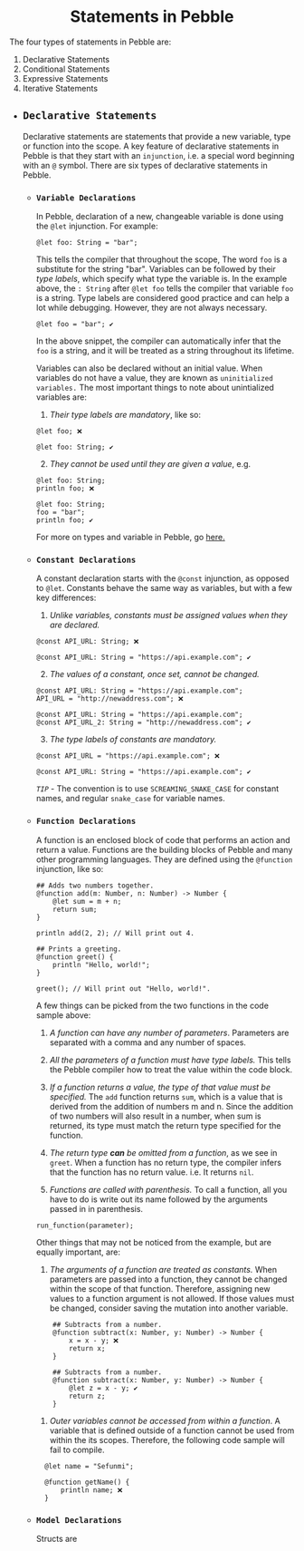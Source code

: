 <h1 align=center>Statements in Pebble</h1>
The four types of statements in Pebble are:

1. Declarative Statements
2. Conditional Statements
3. Expressive Statements
4. Iterative Statements

-  ## **`Declarative Statements`**

   Declarative statements are statements that provide a new variable, type or function into the scope. A key feature of declarative statements in Pebble is that they start with an `injunction`, i.e. a special word beginning with an `@` symbol.
   There are six types of declarative statements in Pebble.

   -  ### **`Variable Declarations`**

      In Pebble, declaration of a new, changeable variable is done using the `@let` injunction. For example:

      ```pebble
      @let foo: String = "bar";
      ```

      This tells the compiler that throughout the scope, The word `foo` is a substitute for the string "bar". Variables can be followed by their _type labels_, which specify what type the variable is. In the example above, the `: String` after `@let foo` tells the compiler that variable `foo` is a string. Type labels are considered good practice and can help a lot while debugging. However, they are not always necessary.

      ```pebble
      @let foo = "bar"; ✔️
      ```

      In the above snippet, the compiler can automatically infer that the `foo` is a string, and it will be treated as a string throughout its lifetime.

      Variables can also be declared without an initial value. When variables do not have a value, they are known as `uninitialized variables.` The most important things to note about unintialized variables are:

      1. _Their type labels are mandatory_, like so:

      ```pebble
      @let foo; ❌
      ```

      ```pebble
      @let foo: String; ✔️
      ```

      2. _They cannot be used until they are given a value_, e.g.

      ```pebble
      @let foo: String;
      println foo; ❌
      ```

      ```pebble
      @let foo: String;
      foo = "bar";
      println foo; ✔️
      ```

      For more on types and variable in Pebble, go [here.](./variables_and_types.md)

   -  ### **`Constant Declarations`**

      A constant declaration starts with the `@const` injunction, as opposed to `@let`. Constants behave the same way as variables, but with a few key differences:

      1. _Unlike variables, constants must be assigned values when they are declared._

      ```pebble
      @const API_URL: String; ❌
      ```

      ```pebble
      @const API_URL: String = "https://api.example.com"; ✔️
      ```

      2. _The values of a constant, once set, cannot be changed._

      ```pebble
      @const API_URL: String = "https://api.example.com";
      API_URL = "http://newaddress.com"; ❌
      ```

      ```pebble
      @const API_URL: String = "https://api.example.com";
      @const API_URL_2: String = "http://newaddress.com"; ✔️
      ```

      3. _The type labels of constants are mandatory._

      ```pebble
      @const API_URL = "https://api.example.com"; ❌
      ```

      ```pebble
      @const API_URL: String = "https://api.example.com"; ✔️
      ```

      _`TIP`_ - The convention is to use `SCREAMING_SNAKE_CASE` for constant names, and regular `snake_case` for variable names.

   -  ### **`Function Declarations`**

      A function is an enclosed block of code that performs an action and return a value. Functions are the building blocks of Pebble and many other programming languages. They are defined using the `@function` injunction, like so:

      ```pebble
      ## Adds two numbers together.
      @function add(m: Number, n: Number) -> Number {
          @let sum = m + n;
          return sum;
      }

      println add(2, 2); // Will print out 4.

      ## Prints a greeting.
      @function greet() {
          println "Hello, world!";
      }

      greet(); // Will print out "Hello, world!".
      ```

      A few things can be picked from the two functions in the code sample above:

      1. _A function can have any number of parameters_. Parameters are separated with a comma and any number of spaces.

      2. _All the parameters of a function must have type labels._ This tells the Pebble compiler how to treat the value within the code block.

      3. _If a function returns a value, the type of that value must be specified._ The `add` function returns `sum`, which is a value that is derived from the addition of numbers m and n. Since the addition of two numbers will also result in a number, when sum is returned, its type must match the return type specified for the function.

      4. _The return type **can** be omitted from a function_, as we see in `greet`. When a function has no return type, the compiler infers that the function has no return value. i.e. It returns `nil`.

      5. _Functions are called with parenthesis._ To call a function, all you have to do is write out its name followed by the arguments passed in in parenthesis.

      ```pebble
      run_function(parameter);
      ```

      Other things that may not be noticed from the example, but are equally important, are:

      1. _The arguments of a function are treated as constants._ When parameters are passed into a function, they cannot be changed within the scope of that function. Therefore, assigning new values to a function argument is not allowed. If those values must be changed, consider saving the mutation into another variable.

      ```pebble
          ## Subtracts from a number.
          @function subtract(x: Number, y: Number) -> Number {
              x = x - y; ❌
              return x;
          }
      ```

      ```pebble
          ## Subtracts from a number.
          @function subtract(x: Number, y: Number) -> Number {
              @let z = x - y; ✔️
              return z;
          }
      ```

      1. _Outer variables cannot be accessed from within a function_. A variable that is defined outside of a function cannot be used from within the its scopes. Therefore, the following code sample will fail to compile.

      ```pebble
        @let name = "Sefunmi";

        @function getName() {
            println name; ❌
        }
      ```

   -  ### `Model Declarations`
      Structs are
